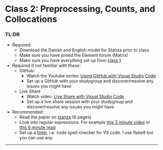# Class 2: Preprocessing, Counts, and Collocations 


### TL:DR
 - Required:
   - Download the Danish and English model for Stanza prior to class
   - Make sure you have joined the Element forum (Matrix)
   - Make sure you have everything set up from [class 1](classroom_materials/class_01/class_01.md)
 - Required if not familiar with these: 
   - GitHub:
     - Watch the Youtube series: [Using GitHub with Visual Studio Code](https://www.youtube.com/watch?v=3Tn58KQvWtU&list=PLpPVLI0A0OkLBWbcctmGxxF6VHWSQw1hi)
     - Set up a GitHub with your studygroup and discover/resolve any issues you might have
   - Live Share
     - Watch video: [Live Share with Visual Studio Code](https://www.youtube.com/watch?v=8Ck2QhMxAYg)
     - Set up a live share session with your studygroup and discover/resolve any issues you might have
 - Recommended: 
   - Read the paper on [stanza](https://arxiv.org/abs/2003.07082) (6 pages)
   - Look into regular expressions. For example [this 5 minute video](https://www.youtube.com/watch?v=UQQsYXa1EHs) or [this 6 minute read](https://medium.com/better-programming/introduction-to-regex-8c18abdd4f70)
   - Set up a [linter](https://code.visualstudio.com/docs/python/linting), i.e. code spell-checker for VS code. I use flake8 but you can use any.

---